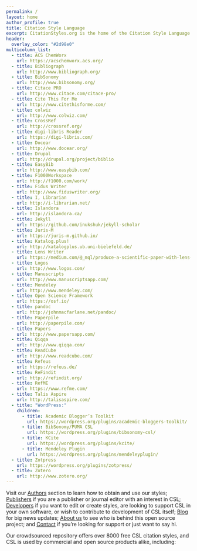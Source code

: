 ```yaml
---
permalink: /
layout: home
author_profile: true
title: Citation Style Language
excerpt: CitationStyles.org is the home of the Citation Style Language (CSL), a popular open XML-based language to describe the formatting of citations and bibliographies.
header:
  overlay_color: "#2d98e0"
multicolumn_list:
  - title: ACS ChemWorx
    url: https://acschemworx.acs.org/
  - title: Bibliograph
    url: http://www.bibliograph.org/
  - title: BibSonomy
    url: http://www.bibsonomy.org/
  - title: Citace PRO
    url: http://www.citace.com/citace-pro/
  - title: Cite This For Me
    url: http://www.citethisforme.com/
  - title: colwiz
    url: http://www.colwiz.com/
  - title: CrossRef
    url: http://crossref.org/
  - title: digi-libris Reader
    url: https://digi-libris.com/
  - title: Docear
    url: http://www.docear.org/
  - title: Drupal
    url: http://drupal.org/project/biblio
  - title: EasyBib
    url: http://www.easybib.com/
  - title: F1000Workspace
    url: http://f1000.com/work/
  - title: Fidus Writer
    url: http://www.fiduswriter.org/
  - title: I, Librarian
    url: http://i-librarian.net/
  - title: Islandora
    url: http://islandora.ca/
  - title: Jekyll
    url: https://github.com/inukshuk/jekyll-scholar
  - title: Juris-M
    url: https://juris-m.github.io/
  - title: Katalog.plus!
    url: http://katalogplus.ub.uni-bielefeld.de/
  - title: Lens Writer
    url: https://medium.com/@_mql/produce-a-scientific-paper-with-lens-writer-d0fc75d11919
  - title: Logos
    url: http://www.logos.com/
  - title: Manuscripts
    url: http://www.manuscriptsapp.com/
  - title: Mendeley
    url: http://www.mendeley.com/
  - title: Open Science Framework
    url: https://osf.io/
  - title: pandoc
    url: http://johnmacfarlane.net/pandoc/
  - title: Paperpile
    url: http://paperpile.com/
  - title: Papers
    url: http://www.papersapp.com/
  - title: Qiqqa
    url: http://www.qiqqa.com/
  - title: ReadCube
    url: http://www.readcube.com/
  - title: Refeus
    url: https://refeus.de/
  - title: ReFindit
    url: http://refindit.org/
  - title: RefME
    url: https://www.refme.com/
  - title: Talis Aspire
    url: http://talisaspire.com/
  - title: "WordPress:"
    children:
      - title: Academic Blogger’s Toolkit
        url: https://wordpress.org/plugins/academic-bloggers-toolkit/
      - title: BibSonomy/PUMA CSL
        url: https://wordpress.org/plugins/bibsonomy-csl/
      - title: KCite
        url: https://wordpress.org/plugins/kcite/
      - title: Mendeley Plugin
        url: https://wordpress.org/plugins/mendeleyplugin/
  - title: Zotpress
    url: https://wordpress.org/plugins/zotpress/
  - title: Zotero
    url: http://www.zotero.org/
---
```


Visit our [Authors](/authors/) section to learn how to obtain and use our styles; [Publishers](/publishers/) if you are a publisher or journal editor with an interest in CSL; [Developers](/developers/) if you want to edit or create styles, are looking to support CSL in your own software, or wish to contribute to development of CSL itself; [Blog](/blog/) for big news updates; [About us](/contact/) to see who is behind this open source project; and [Contact](/contact/) if you’re looking for support or just want to say hi.

Our crowdsourced repository offers over 8000 free CSL citation styles, and CSL is used by commercial and open source products alike, including:


